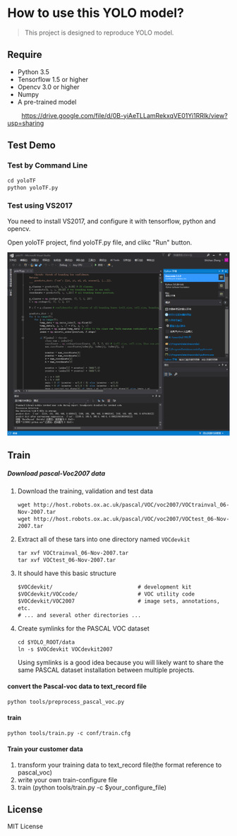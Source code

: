 # How to use this YOLO model?

> This project is designed to reproduce YOLO model. 



## Require 

- Python 3.5 
- Tensorflow 1.5 or higher
- Opencv 3.0 or higher
- Numpy
- A pre-trained model

&emsp;&emsp; https://drive.google.com/file/d/0B-yiAeTLLamRekxqVE01Yi1RRlk/view?usp=sharing



## Test Demo

### Test by Command Line

```shell
cd yoloTF
python yoloTF.py
```

### Test using VS2017

You need to install VS2017, and configure it with tensorflow, python and opencv.

Open yoloTF project, find yoloTF.py file, and clikc "Run" button.

![](yoloTF/vs2017.png)

## Train 

##### Download pascal-Voc2007 data

1. Download the training, validation and test data

   ```
   wget http://host.robots.ox.ac.uk/pascal/VOC/voc2007/VOCtrainval_06-Nov-2007.tar
   wget http://host.robots.ox.ac.uk/pascal/VOC/voc2007/VOCtest_06-Nov-2007.tar

   ```

2. Extract all of these tars into one directory named `VOCdevkit`

   ```
   tar xvf VOCtrainval_06-Nov-2007.tar
   tar xvf VOCtest_06-Nov-2007.tar

   ```

3. It should have this basic structure

   ```
   $VOCdevkit/                           # development kit
   $VOCdevkit/VOCcode/                   # VOC utility code
   $VOCdevkit/VOC2007                    # image sets, annotations, etc.
   # ... and several other directories ...
   ```

4. Create symlinks for the PASCAL VOC dataset

   ```
   cd $YOLO_ROOT/data
   ln -s $VOCdevkit VOCdevkit2007
   ```

   Using symlinks is a good idea because you will likely want to share the same PASCAL dataset installation between multiple projects.

#### convert the Pascal-voc data to text_record file

```
python tools/preprocess_pascal_voc.py
```

#### train

```
python tools/train.py -c conf/train.cfg
```

#### Train your customer data

1. transform your training data to text_record file(the format reference to pascal_voc)
2. write your own train-configure file
3. train (python tools/train.py -c $your_configure_file)

## License

MIT License 